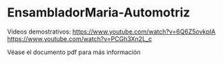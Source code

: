 # EnsambladorMaria-Automotriz

Videos demostrativos:
https://www.youtube.com/watch?v=6Q6Z5ovkpIA
https://www.youtube.com/watch?v=PCGh3Xn2L_c

Véase el documento pdf para más información
